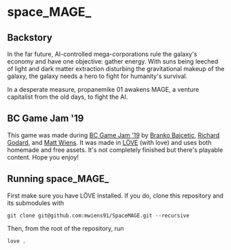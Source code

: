 # space_MAGE_

## Backstory

In the far future, AI-controlled mega-corporations rule the galaxy's
economy and have one objective: gather energy. With suns being leeched
of light and dark matter extraction disturbing the gravitational makeup
of the galaxy, the galaxy needs a hero to fight for humanity's survival.

In a desperate measure, propanemike 01 awakens MAGE, a venture
capitalist from the old days, to fight the AI.

## BC Game Jam '19

This game was made during [BC Game Jam '19](https://bcgamejam.com/) by
[Branko Bajcetic](https://github.com/bbajcetic), [Richard
Godard](https://github.com/vincentrg), and [Matt
Wiens](https://github.com/mwiens91). It was made in
[LÖVE](https://love2d.org/) (with love) and uses both homemade and free
assets. It's not completely finished but there's playable content. Hope
you enjoy!

## Running space_MAGE_

First make sure you have LÖVE installed. If you do, clone this
repository and its submodules with

```
git clone git@github.com:mwiens91/SpaceMAGE.git --recursive
```

Then, from the root of the repository, run

```
love .
```
